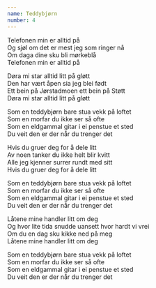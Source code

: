 ```yaml
---
name: Teddybjørn
number: 4
---
```


Telefonen min er alltid på  
Og sjøl om det er mest jeg som ringer nå  
Om daga dine sku bli mørkeblå  
Telefonen min er alltid på

Døra mi star alltid litt på gløtt  
Den har vært åpen sia jeg blei født  
Ett bein på Jørstadmoen ett bein på Støtt  
Døra mi star alltid litt på gløtt

Som en teddybjørn bare stua vekk på loftet  
Som en morfar du ikke ser så ofte  
Som en eldgammal gitar i ei penstue et sted  
Du veit den er der når du trenger det

Hvis du gruer deg for å dele litt  
Av noen tanker du ikke helt blir kvitt  
Alle jeg kjenner surrer rundt med sitt  
Hvis du gruer deg for å dele litt

Som en teddybjørn bare stua vekk på loftet  
Som en morfar du ikke ser så ofte  
Som en eldgammal gitar i ei penstue et sted  
Du veit den er der når du trenger det

Låtene mine handler litt om deg  
Og hvor lite tida snudde uansett hvor hardt vi vrei  
Om du en dag sku kikke ned på meg  
Låtene mine handler litt om deg

Som en teddybjørn bare stua vekk på loftet  
Som en morfar du ikke ser så ofte  
Som en eldgammal gitar i ei penstue et sted  
Du veit den er der når du trenger det
